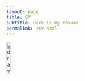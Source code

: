 ```yaml
---
layout: page
title: CV
subtitle: Here is my resume
permalink: /CV.html
---
```


<a href="https://JCMariani.github.io/assets/pdf/CV_Jean-Charles_Mariani_ENG.pdf">
<img src="https://JCMariani.github.io/assets/img/Sections_2024-08-02_CV.png" alt="drawing" width="15%" class="center"/>
</a>
